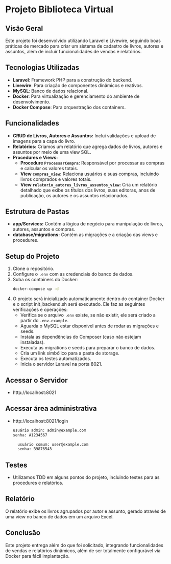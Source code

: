 # Projeto Biblioteca Virtual

## Visão Geral
Este projeto foi desenvolvido utilizando Laravel e Livewire, seguindo boas práticas de mercado para criar um sistema de cadastro de livros, autores e assuntos, além de incluir funcionalidades de vendas e relatórios.

## Tecnologias Utilizadas
- **Laravel**: Framework PHP para a construção do backend.
- **Livewire**: Para criação de componentes dinâmicos e reativos.
- **MySQL**: Banco de dados relacional.
- **Docker**: Para virtualização e gerenciamento do ambiente de desenvolvimento.
- **Docker Compose**: Para orquestração dos containers.

## Funcionalidades
- **CRUD de Livros, Autores e Assuntos:** Inclui validações e upload de imagens para a capa do livro.
- **Relatórios:** Criamos um relatório que agrega dados de livros, autores e assuntos por meio de uma view SQL.
- **Procedures e Views:**
    - **Procedure `ProcessarCompra`:** Responsável por processar as compras e calcular os valores totais.
    - **View `compras_view`:** Relaciona usuários e suas compras, incluindo livros comprados e valores totais.
    - **View `relatorio_autores_livros_assuntos_view`:** Cria um relatório detalhado que exibe os títulos dos livros, suas editoras, anos de publicação, os autores e os assuntos relacionados..

## Estrutura de Pastas
- **app/Services:** Contém a lógica de negócio para manipulação de livros, autores, assuntos e compras.
- **database/migrations:** Contém as migrações e a criação das views e procedures.

## Setup do Projeto
1. Clone o repositório.
2. Configure o `.env` com as credenciais do banco de dados.
3. Suba os containers do Docker:
    ```bash
    docker-compose up -d
    ```
4. O projeto será inicializado automaticamente dentro do container Docker e o script init_backend.sh será executado. Ele faz as seguintes verificações e operações:
    - Verifica se o arquivo `.env` existe, se não existir, ele será criado a partir do `.env.example`.
    - Aguarda o MySQL estar disponível antes de rodar as migrações e seeds.
    - Instala as dependências do Composer (caso não estejam instaladas).
    - Executa as migrations e seeds para preparar o banco de dados.
    - Cria um link simbólico para a pasta de storage.
    - Executa os testes automatizados.
    - Inicia o servidor Laravel na porta 8021.

## Acessar o Servidor
- http://localhost:8021

## Acessar área administrativa
- http://localhost:8021/login
    ```bash
    usuário admin: admin@example.com
    senha: A1234567
    ```
  ```bash
    usuário comum: user@example.com
    senha: B9876543
    ```

## Testes
- Utilizamos TDD em alguns pontos do projeto, incluindo testes para as procedures e relatórios.

## Relatório
O relatório exibe os livros agrupados por autor e assunto, gerado através de uma view no banco de dados em um arquivo Excel.

## Conclusão
Este projeto entrega além do que foi solicitado, integrando funcionalidades de vendas e relatórios dinâmicos, além de ser totalmente configurável via Docker para fácil implantação.
